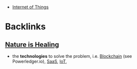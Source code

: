 - [Internet of Things](<Internet of Things.md>)

# Backlinks
## [Nature is Healing](<Nature is Healing.md>)
- the __technologies__ to solve the problem, i.e. [Blockchain](<Blockchain.md>) (see Powerledger.io), [SaaS](<SaaS.md>), [IoT](<IoT.md>),

